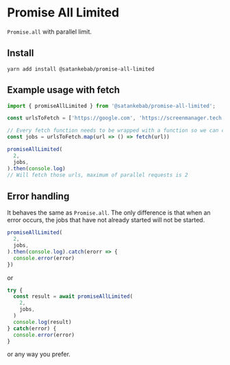 # Promise All Limited

`Promise.all` with parallel limit.

## Install
```
yarn add install @satankebab/promise-all-limited
```

## Example usage with fetch

```ts
import { promiseAllLimited } from '@satankebab/promise-all-limited';

const urlsToFetch = ['https://google.com', 'https://screenmanager.tech', 'https://mtgstocks.com', 'https://something-else.com'];

// Every fetch function needs to be wrapped with a function so we can control when the fetch is executed
const jobs = urlsToFetch.map(url => () => fetch(url))

promiseAllLimited(
  2,
  jobs,
).then(console.log)
// Will fetch those urls, maximum of parallel requests is 2
```

## Error handling

It behaves the same as `Promise.all`. The only difference is that when an error occurs, the jobs that have not already started will not be started.

```ts
promiseAllLimited(
  2,
  jobs,
).then(console.log).catch(erorr => {
  console.error(error)
})
```
or
```ts
try {
  const result = await promiseAllLimited(
    2,
    jobs,
  )
  console.log(result)
} catch(error) {
  console.error(error)
}
```
or any way you prefer.
